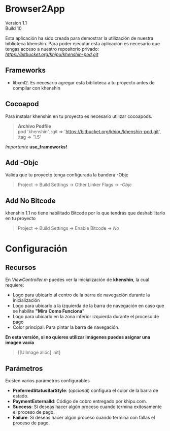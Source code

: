 # Browser2App
Version 1.1  
Build 10

Esta aplicación ha sido creada para demostrar la utilización de nuestra biblioteca khenshin. Para poder ejecutar esta aplicación es necesario que tengas acceso a nuestro repositorio privado: *https://bitbucket.org/khipu/khenshin-pod.git*

## Frameworks
* libxml2. Es necesario agregar esta biblioteca a tu proyecto antes de compilar con khenshin
 
## Cocoapod
Para instalar khenshin en tu proyecto es necesario utilizar cocoapods.
> **Archivo Podfile**  
> pod 'khenshin', :git => 'https://bitbucket.org/khipu/khenshin-pod.git', :tag => '1.5'

*Importante* **use_frameworks!**

## Add -Objc  
Valida que tu proyecto tenga configurada la bandera -Objc

> Project -> Build Settings -> Other Linker Flags -> *-Objc*

## Add No Bitcode  
khenshin 1.1 no tiene habilitado Bitcode por lo que tendrás que deshabilitarlo en tu proyecto

> Project -> Build Settings -> Enable Bitcode -> *No*

# Configuración 
## Recursos
En *ViewController.m* puedes ver la inicialización de **khenshin**, la cual  requiere:  

* Logo para ubicarlo al centro de la barra de navegación durante la inicialización  
* Logo para ubicarlo a la izquierda de la barra de navegación en caso que se habilite **"Mira Como Funciona"**  
* Logo para ubicarlo en la zona inferior izquierda durante el proceso de pago  
* Color principal. Para pintar la barra de navegación.

**En esta versión, si no quieres utilizar imágenes puedes asignar una imagen vacía**

> [[UIImage alloc] init]

## Parámetros
Existen varios parámetros configurables
  
* **PreferredStatusBarStyle**: (*opcional*) configura el color de la barra de estado.
* **PaymentExternalId**: Código de cobro entregado por khipu.com.
* **Success**: Si deseas hacer algún proceso cuando termina exitosamente el proceso de pago.
* **Failure**: Si deseas hacer algún proceso cuando termina con fallas el proceso de pago.  